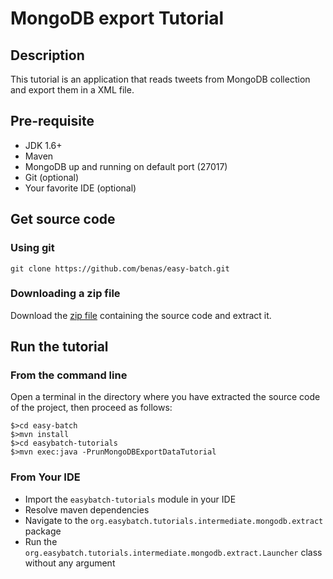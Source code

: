 # MongoDB export Tutorial

## Description

This tutorial is an application that reads tweets from MongoDB collection and export them in a XML file.

## Pre-requisite

* JDK 1.6+
* Maven
* MongoDB up and running on default port (27017)
* Git (optional)
* Your favorite IDE (optional)

## Get source code

### Using git

`git clone https://github.com/benas/easy-batch.git`

### Downloading a zip file

Download the [zip file](https://github.com/benas/easy-batch/archive/easybatch-3.0.0.zip) containing the source code and extract it.

## Run the tutorial

### From the command line

Open a terminal in the directory where you have extracted the source code of the project, then proceed as follows:

```
$>cd easy-batch
$>mvn install
$>cd easybatch-tutorials
$>mvn exec:java -PrunMongoDBExportDataTutorial
```

### From Your IDE

* Import the `easybatch-tutorials` module in your IDE
* Resolve maven dependencies
* Navigate to the `org.easybatch.tutorials.intermediate.mongodb.extract` package
* Run the `org.easybatch.tutorials.intermediate.mongodb.extract.Launcher` class without any argument
